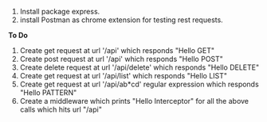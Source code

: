 1. Install package express.
2. install Postman as chrome extension for testing rest requests.

**To Do**

1. Create get request at url '/api' which responds "Hello GET"
2. Create post request at url '/api' which responds "Hello POST"
3. Create delete request at url '/api/delete' which responds "Hello DELETE"
4. Create get request at url '/api/list' which responds "Hello LIST"
5. Create get request at url '/api/ab*cd' regular expression which responds "Hello PATTERN"
6. Create a middleware which prints "Hello Interceptor" for all the above calls which hits url "/api"